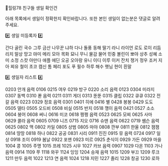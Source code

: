 🌈힐링78 친구들 생일 확인건

아래 목록에서 생일이 정확한지 확인바랍니다.
또한 본인 생일이 없는분은 댓글로 알려주세요.

#️⃣  생일 미등록자 #️⃣ 

간다 골린 국수 그루 금산
나무꾼 냐하 다나 돌풍 동해
딸기 라니 라이언 로도 로이
리듬 리치 말상 망고 먀미
메리 모아 목화 묘니 무니
물감 물어 민중 볼린이 뽀야
상추 성혜 소미 소정 스캇
아만다 애플 에딘 오공 오아랑
유니 이디 이루 이커 잔치
쟁거 정우 조커 지아 찌유
철이 초코 캠신 톰 페리
포도 푸 필수 하루 해수
햇님 현이 흰말

#️⃣  생일자 리스트 #️⃣

0203 안개 음력 0106
0215 여우
0219 방구
0220 소리 음력 0123
0304 미라지
0307 동백
0310 콴 음력 0211
0311 게더
0313 뚠뚠
0315 클립
0322 큐큐
0322 전갈 음력 0223
0329 정호 음력 0301
0401 히에
0416 별
0428 봉봉
0429 도도
0505 델타
0505 오드비
0508 비실
0515 반지
0518 깽이 음력 0421
0527 소소
0604 붕어
0608 써니
0616 미코
0618 쩡쩡 음력 0523
0625 모찌
0625 사마
0629 콜라 음력 0605
0709 니즈
0715 지오
0716 슈맨 음력 0622
0719 쌤슨 음력 0625
0802 맥
0802 카일
0805 상범
0805 마야
0808 깐부
0811 한울
0812 잼잼
0814 땅땅
0818 하나
0822 공공
0831 시리
0911 진진
0915 뮤 음력 0724
0917 일상
0918 조이
0919 봄날
0922 포맨
0923 미르
0925 춘식이
0929 가든
0929 마을
1004 콩
1005 주명
1015 프레
1025 시우
1027 카브 음력 0907
1029 다온
1103 가나 음력 0914
1109 쭈
1118 와꾸
1124 잉잉
1204 승재 음력 1015
1209 부끄
1209 루크
1211 만두 음력 1022
1213 연 음력 1024
1218 지민
1227 졸리
1228 창공
1230 로하

